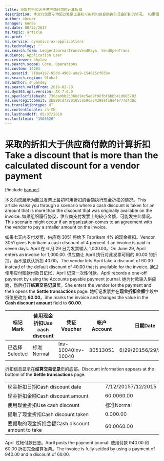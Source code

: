 ```yaml
---
title: 采取的折扣大于供应商付款的计算折扣
description: 本文向您展示为超过发票上最初可用折扣的金额执行现金折扣的情况。 如果组织履行协议，供应商支付发票上的较小金额，可能发生此情况。
author: abruer
manager: AnnBe
ms.date: 08/22/2017
ms.topic: article
ms.prod: ''
ms.service: dynamics-ax-applications
ms.technology: ''
ms.search.form: LedgerJournalTransVendPaym, VendOpenTrans
audience: Application User
ms.reviewer: shylaw
ms.search.scope: Core, Operations
ms.custom: 14281
ms.assetid: 7f0a4197-95dd-4969-ade9-154815cf659e
ms.search.region: Global
ms.author: shpandey
ms.search.validFrom: 2016-02-28
ms.dyn365.ops.version: AX 7.0.0
ms.openlocfilehash: 730ea9bb23368d24c5a09f98fbf6bbb41d685702
ms.sourcegitcommit: 2b890cd7a801055ab0ca24398efc8e4e777d4d8c
ms.translationtype: HT
ms.contentlocale: zh-CN
ms.lasthandoff: 05/07/2019
ms.locfileid: "1508520"
---
```

# <a name="take-a-discount-that-is-more-than-the-calculated-discount-for-a-vendor-payment"></a><span data-ttu-id="e10bb-104">采取的折扣大于供应商付款的计算折扣</span><span class="sxs-lookup"><span data-stu-id="e10bb-104">Take a discount that is more than the calculated discount for a vendor payment</span></span>

[!include [banner](../includes/banner.md)]

<span data-ttu-id="e10bb-105">本文向您展示为超过发票上最初可用折扣的金额执行现金折扣的情况。</span><span class="sxs-lookup"><span data-stu-id="e10bb-105">This article walks you through a scenario where a cash discount is taken for an amount that is more than the discount that was originally available on the invoice.</span></span> <span data-ttu-id="e10bb-106">如果组织履行协议，供应商支付发票上的较小金额，可能发生此情况。</span><span class="sxs-lookup"><span data-stu-id="e10bb-106">This scenario might occur if an organization comes to an agreement with the vendor to pay a smaller amount on the invoice.</span></span> 

<span data-ttu-id="e10bb-107">如果七天内支付发票，供应商 3051 将给予 Fabrikam 4% 的现金折扣。</span><span class="sxs-lookup"><span data-stu-id="e10bb-107">Vendor 3051 gives Fabrikam a cash discount of 4 percent if an invoice is paid in seven days.</span></span> <span data-ttu-id="e10bb-108">April 在 6 月 29 日为发票输入 1,000.00。</span><span class="sxs-lookup"><span data-stu-id="e10bb-108">On June 29, April enters an invoice for 1,000.00.</span></span> <span data-ttu-id="e10bb-109">供应商让 April 执行对此发票可用的 60.00 的折扣，而不是默认折扣 40.00。</span><span class="sxs-lookup"><span data-stu-id="e10bb-109">The vendor lets April take a discount of 60.00 instead of the default discount of 40.00 that is available for the invoice.</span></span> <span data-ttu-id="e10bb-110">通过使用应付账款付款日记帐，April 记录一次性付款。</span><span class="sxs-lookup"><span data-stu-id="e10bb-110">April records a one-off payment by using the Accounts payable payment journal.</span></span> <span data-ttu-id="e10bb-111">她为付款输入供应商，然后打开**结算交易记录**页。</span><span class="sxs-lookup"><span data-stu-id="e10bb-111">She enters the vendor for the payment and then opens the **Settle transactions** page.</span></span> <span data-ttu-id="e10bb-112">她标记发票并在**现金折扣金额**字段中将值更改为 **60.00**。</span><span class="sxs-lookup"><span data-stu-id="e10bb-112">She marks the invoice and changes the value in the **Cash discount amount** field to **60.00**.</span></span>

| <span data-ttu-id="e10bb-113">标记</span><span class="sxs-lookup"><span data-stu-id="e10bb-113">Mark</span></span>     | <span data-ttu-id="e10bb-114">使用现金折扣</span><span class="sxs-lookup"><span data-stu-id="e10bb-114">Use cash discount</span></span> | <span data-ttu-id="e10bb-115">凭证</span><span class="sxs-lookup"><span data-stu-id="e10bb-115">Voucher</span></span>   | <span data-ttu-id="e10bb-116">帐户</span><span class="sxs-lookup"><span data-stu-id="e10bb-116">Account</span></span> | <span data-ttu-id="e10bb-117">日期</span><span class="sxs-lookup"><span data-stu-id="e10bb-117">Date</span></span>      | <span data-ttu-id="e10bb-118">到期日期</span><span class="sxs-lookup"><span data-stu-id="e10bb-118">Due date</span></span>  | <span data-ttu-id="e10bb-119">开票</span><span class="sxs-lookup"><span data-stu-id="e10bb-119">Invoice</span></span> | <span data-ttu-id="e10bb-120">交易记录币种金额</span><span class="sxs-lookup"><span data-stu-id="e10bb-120">Amount in transaction currency</span></span> | <span data-ttu-id="e10bb-121">货币</span><span class="sxs-lookup"><span data-stu-id="e10bb-121">Currency</span></span> | <span data-ttu-id="e10bb-122">要结算的金额</span><span class="sxs-lookup"><span data-stu-id="e10bb-122">Amount to settle</span></span> |
|----------|-------------------|-----------|---------|-----------|-----------|---------|--------------------------------|----------|------------------|
| <span data-ttu-id="e10bb-123">已选择</span><span class="sxs-lookup"><span data-stu-id="e10bb-123">Selected</span></span> | <span data-ttu-id="e10bb-124">标准</span><span class="sxs-lookup"><span data-stu-id="e10bb-124">Normal</span></span>            | <span data-ttu-id="e10bb-125">Inv-10040</span><span class="sxs-lookup"><span data-stu-id="e10bb-125">Inv-10040</span></span> | <span data-ttu-id="e10bb-126">3051</span><span class="sxs-lookup"><span data-stu-id="e10bb-126">3051</span></span>    | <span data-ttu-id="e10bb-127">6/29/2015</span><span class="sxs-lookup"><span data-stu-id="e10bb-127">6/29/2015</span></span> | <span data-ttu-id="e10bb-128">7/29/2015</span><span class="sxs-lookup"><span data-stu-id="e10bb-128">7/29/2015</span></span> | <span data-ttu-id="e10bb-129">10040</span><span class="sxs-lookup"><span data-stu-id="e10bb-129">10040</span></span>   | <span data-ttu-id="e10bb-130">1,000.00</span><span class="sxs-lookup"><span data-stu-id="e10bb-130">1,000.00</span></span>                       | <span data-ttu-id="e10bb-131">美元</span><span class="sxs-lookup"><span data-stu-id="e10bb-131">USD</span></span>      | <span data-ttu-id="e10bb-132">940.00</span><span class="sxs-lookup"><span data-stu-id="e10bb-132">940.00</span></span>           |

<span data-ttu-id="e10bb-133">折扣信息显示在**结算交易记录**页的底部。</span><span class="sxs-lookup"><span data-stu-id="e10bb-133">Discount information appears at the bottom of the **Settle transactions** page.</span></span>

|                              |           |
|------------------------------|-----------|
| <span data-ttu-id="e10bb-134">现金折扣日期</span><span class="sxs-lookup"><span data-stu-id="e10bb-134">Cash discount date</span></span>           | <span data-ttu-id="e10bb-135">7/12/2015</span><span class="sxs-lookup"><span data-stu-id="e10bb-135">7/12/2015</span></span> |
| <span data-ttu-id="e10bb-136">现金折扣金额</span><span class="sxs-lookup"><span data-stu-id="e10bb-136">Cash discount amount</span></span>         | <span data-ttu-id="e10bb-137">60.00</span><span class="sxs-lookup"><span data-stu-id="e10bb-137">60.00</span></span>     |
| <span data-ttu-id="e10bb-138">使用现金折扣</span><span class="sxs-lookup"><span data-stu-id="e10bb-138">Use cash discount</span></span>            | <span data-ttu-id="e10bb-139">标准</span><span class="sxs-lookup"><span data-stu-id="e10bb-139">Normal</span></span>    |
| <span data-ttu-id="e10bb-140">提取了现金折扣</span><span class="sxs-lookup"><span data-stu-id="e10bb-140">Cash discount taken</span></span>          | <span data-ttu-id="e10bb-141">0.00</span><span class="sxs-lookup"><span data-stu-id="e10bb-141">0.00</span></span>      |
| <span data-ttu-id="e10bb-142">要提取的现金折扣金额</span><span class="sxs-lookup"><span data-stu-id="e10bb-142">Cash discount amount to take</span></span> | <span data-ttu-id="e10bb-143">60.00</span><span class="sxs-lookup"><span data-stu-id="e10bb-143">60.00</span></span>     |

<span data-ttu-id="e10bb-144">April 过帐付款日志。</span><span class="sxs-lookup"><span data-stu-id="e10bb-144">April posts the payment journal.</span></span> <span data-ttu-id="e10bb-145">使用付款 940.00 和 60.00 折扣完全结算发票。</span><span class="sxs-lookup"><span data-stu-id="e10bb-145">The invoice is fully settled by using a payment of 940.00 and a discount of 60.00.</span></span>



